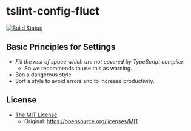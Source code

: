 # tslint-config-fluct

[![Build Status](https://travis-ci.org/voyagegroup/tslint-config-fluct.svg?branch=master)](https://travis-ci.org/voyagegroup/tslint-config-fluct)


## Basic Principles for Settings

- _Fill the rest of space which are not covered by TypeScript compiler_.
    - So we recommends to use this as warning.
- Ban a dangerous style.
- Sort a style to avoid errors and to increase productivity.


## License

- [The MIT License](./LICENSE.txt)
    - Original: https://opensource.org/licenses/MIT
